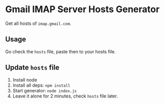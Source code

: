 # Gmail IMAP Server Hosts Generator

Get all hosts of `imap.gmail.com`.

## Usage

Go check the `hosts` file, paste then to your hosts file.

## Update `hosts` file
1. Install node
2. Install all deps: `npm install`
3. Start generator: `node index.js`
4. Leave it alone for 2 minutes, check `hosts` file later.